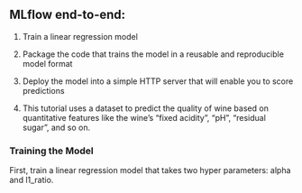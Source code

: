 ## MLflow end-to-end:

1. Train a linear regression model

2. Package the code that trains the model in a reusable and reproducible model format

3. Deploy the model into a simple HTTP server that will enable you to score predictions

4. This tutorial uses a dataset to predict the quality of wine based on quantitative features like the wine’s “fixed acidity”, “pH”, “residual sugar”, and so on.
### Training the Model
First, train a linear regression model that takes two hyper parameters: alpha and l1_ratio.